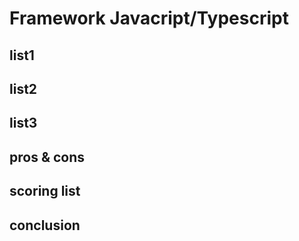 # Framework Javacript/Typescript

## list1
## list2
## list3

## pros & cons

## scoring list

## conclusion
